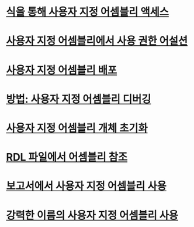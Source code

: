 # [식을 통해 사용자 지정 어셈블리 액세스](accessing-custom-assemblies-through-expressions.md)
# [사용자 지정 어셈블리에서 사용 권한 어설션](asserting-permissions-in-custom-assemblies.md)
# [사용자 지정 어셈블리 배포](deploying-a-custom-assembly.md)
# [방법: 사용자 지정 어셈블리 디버깅](how-to-debug-custom-assemblies.md)
# [사용자 지정 어셈블리 개체 초기화](initializing-custom-assembly-objects.md)
# [RDL 파일에서 어셈블리 참조](referencing-assemblies-in-an-rdl-file.md)
# [보고서에서 사용자 지정 어셈블리 사용](using-custom-assemblies-with-reports.md)
# [강력한 이름의 사용자 지정 어셈블리 사용](using-strong-named-custom-assemblies.md)
